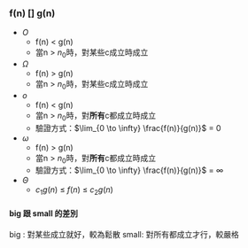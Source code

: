 ### f(n) [] g(n)
* $O$
	* f(n) < g(n)
	* 當n > $n_0$時，對某些c成立時成立
* $\Omega$
	* f(n) > g(n)
	* 當n > $n_0$時，對某些c成立時成立
* $o$
	* f(n) < g(n)
	* 當n > $n_0$時，對**所有**c都成立時成立
	* 驗證方式：$\lim_{0 \to \infty} \frac{f(n)}{g(n)}$ = 0  
* $\omega$
	* f(n) > g(n)
	* 當n > $n_0$時，對**所有**c都成立時成立
	* 驗證方式：$\lim_{0 \to \infty} \frac{f(n)}{g(n)}$ = $\infty$
* $\Theta$
	* $c_1g(n)$ $\leq$ $f(n)$ $\leq$ $c_2g(n)$

#### big 跟 small 的差別
big :     對某些成立就好，較為鬆散
small: 對所有都成立才行，較嚴格
